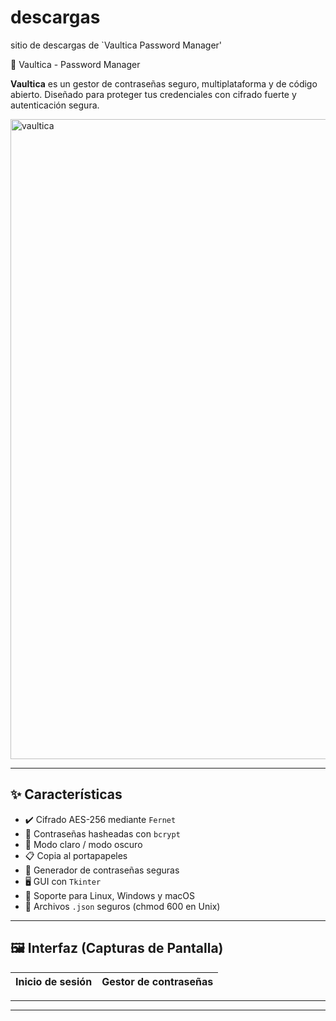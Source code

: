 # descargas
sitio de descargas de `Vaultica Password Manager'

🔐 Vaultica - Password Manager

**Vaultica** es un gestor de contraseñas seguro, multiplataforma y de código abierto. Diseñado para proteger tus credenciales con cifrado fuerte y autenticación segura.  

<img width="1024" height="1024" alt="vaultica" src="https://github.com/user-attachments/assets/c847f967-0d52-4a8c-8a92-eee2c4c11470" />

---

## ✨ Características

- ✔️ Cifrado AES-256 mediante `Fernet`
- 🔐 Contraseñas hasheadas con `bcrypt`
- 🎨 Modo claro / modo oscuro
- 📋 Copia al portapapeles
- 🧪 Generador de contraseñas seguras
- 🖥️ GUI con `Tkinter`
- 📁 Soporte para Linux, Windows y macOS
- 💾 Archivos `.json` seguros (chmod 600 en Unix)

---

## 🖼️ Interfaz (Capturas de Pantalla)

| Inicio de sesión | Gestor de contraseñas |
|------------------|------------------------|



---


---
